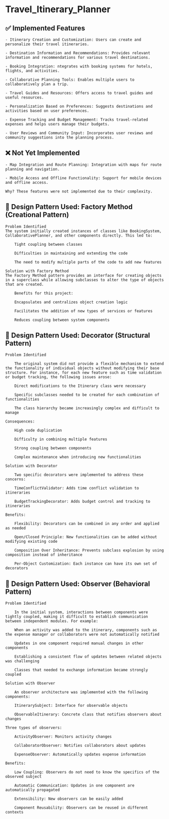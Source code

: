# Travel_Itinerary_Planner
 
## ✅ Implemented Features

    - Itinerary Creation and Customization: Users can create and personalize their travel itineraries.

    - Destination Information and Recommendations: Provides relevant information and recommendations for various travel destinations.

    - Booking Integration: ntegrates with booking systems for hotels, flights, and activities.

    - Collaborative Planning Tools: Enables multiple users to collaboratively plan a trip.

    - Travel Guides and Resources: Offers access to travel guides and useful resources.

    - Personalization Based on Preferences: Suggests destinations and activities based on user preferences.

    - Expense Tracking and Budget Management: Tracks travel-related expenses and helps users manage their budgets.

    - User Reviews and Community Input: Incorporates user reviews and community suggestions into the planning process.

## ❌ Not Yet Implemented

    - Map Integration and Route Planning: Integration with maps for route planning and navigation.

    - Mobile Access and Offline Functionality: Support for mobile devices and offline access.

    Why? These features were not implemented due to their complexity.


## 🧠 Design Pattern Used: Factory Method (Creational Pattern)

    Problem Identified
    The system initially created instances of classes like BookingSystem, CollaborativePlanner, and other components directly. This led to:

        Tight coupling between classes

        Difficulties in maintaining and extending the code

        The need to modify multiple parts of the code to add new features

    Solution with Factory Method
    The Factory Method pattern provides an interface for creating objects in a superclass while allowing subclasses to alter the type of objects that are created.

        Benefits for this project:

        Encapsulates and centralizes object creation logic

        Facilitates the addition of new types of services or features

        Reduces coupling between system components

## 🧠 Design Pattern Used: Decorator (Structural Pattern)

    Problem Identified

        The original system did not provide a flexible mechanism to extend the functionality of individual objects without modifying their base structure. For instance, for each new feature such as time validation or budget tracking, the following issues arose:

        Direct modifications to the Itinerary class were necessary

        Specific subclasses needed to be created for each combination of functionalities

        The class hierarchy became increasingly complex and difficult to manage

    Consequences:

        High code duplication

        Difficulty in combining multiple features

        Strong coupling between components

        Complex maintenance when introducing new functionalities

    Solution with Decorator

        Two specific decorators were implemented to address these concerns:

        TimeConflictValidator: Adds time conflict validation to itineraries

        BudgetTrackingDecorator: Adds budget control and tracking to itineraries

    Benefits:

        Flexibility: Decorators can be combined in any order and applied as needed

        Open/Closed Principle: New functionalities can be added without modifying existing code

        Composition Over Inheritance: Prevents subclass explosion by using composition instead of inheritance

        Per-Object Customization: Each instance can have its own set of decorators

## 🧠 Design Pattern Used: Observer (Behavioral Pattern)

    Problem Identified

        In the initial system, interactions between components were tightly coupled, making it difficult to establish communication between independent modules. For example:

        When an activity was added to the itinerary, components such as the expense manager or collaborators were not automatically notified

        Updates in one component required manual changes in other components

        Establishing a consistent flow of updates between related objects was challenging

        Classes that needed to exchange information became strongly coupled

    Solution with Observer

        An observer architecture was implemented with the following components:

        ItinerarySubject: Interface for observable objects

        ObservableItinerary: Concrete class that notifies observers about changes

    Three types of observers:

        ActivityObserver: Monitors activity changes

        CollaboratorObserver: Notifies collaborators about updates

        ExpenseObserver: Automatically updates expense information

    Benefits:

        Low Coupling: Observers do not need to know the specifics of the observed subject

        Automatic Communication: Updates in one component are automatically propagated

        Extensibility: New observers can be easily added

        Component Reusability: Observers can be reused in different contexts

